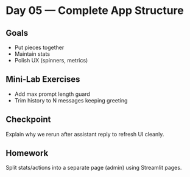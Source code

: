 # Day 05 — Complete App Structure

## Goals
- Put pieces together
- Maintain stats
- Polish UX (spinners, metrics)

## Mini‑Lab Exercises
- Add max prompt length guard
- Trim history to N messages keeping greeting

## Checkpoint
Explain why we rerun after assistant reply to refresh UI cleanly.

## Homework
Split stats/actions into a separate page (admin) using Streamlit pages.